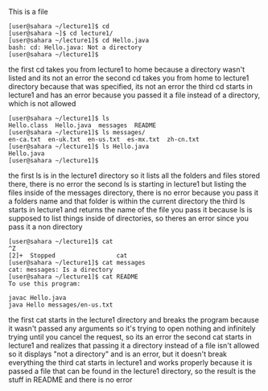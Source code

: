 This is a file

```
[user@sahara ~/lecture1]$ cd
[user@sahara ~]$ cd lecture1/
[user@sahara ~/lecture1]$ cd Hello.java
bash: cd: Hello.java: Not a directory
[user@sahara ~/lecture1]$ 
```

the first cd takes you from lecture1 to home because a directory wasn't listed and its not an error
the second cd takes you from home to lecture1 directory because that was specified, its not an error
the third cd starts in lecture1 and has an error because you passed it a file instead of a directory, which is not allowed


```
[user@sahara ~/lecture1]$ ls
Hello.class  Hello.java  messages  README
[user@sahara ~/lecture1]$ ls messages/
en-ca.txt  en-uk.txt  en-us.txt  es-mx.txt  zh-cn.txt
[user@sahara ~/lecture1]$ ls Hello.java
Hello.java
[user@sahara ~/lecture1]$ 
```

the first ls is in the lecture1 directory so it lists all the folders and files stored there, there is no error
the second ls is starting in lecture1 but listing the files inside of the messages directory, there is no error because you pass it a folders name and that folder is within the current directory
the third ls starts in lecture1 and returns the name of the file you pass it because ls is supposed to list things inside of directories, so theres an error since you pass it a non directory

```
[user@sahara ~/lecture1]$ cat
^Z
[2]+  Stopped                 cat
[user@sahara ~/lecture1]$ cat messages
cat: messages: Is a directory
[user@sahara ~/lecture1]$ cat README 
To use this program:

javac Hello.java
java Hello messages/en-us.txt
```

the first cat starts in the lecture1 directory and breaks the program because it wasn't passed any arguments so it's trying to open nothing and infinitely trying until you cancel the request, so its an error
the second cat starts in lecture1 and realizes that passing it a directory instead of a file isn't allowed so it displays "not a directory" and is an error, but it doesn't break everything
the third cat starts in lecture1 and works properly because it is passed a file that can be found in the lecture1 directory, so the result is the stuff in README and there is no error
